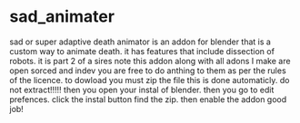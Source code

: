 # sad_animater
sad or super adaptive death animator is an addon for blender that is a custom way to animate death. it has features that include dissection of robots. it is part 2 of a sires
note this addon along with all adons I make are open sorced and indev you are free to do anthing to them as per the rules of the licence.
to dowload you must zip the file this is done automaticly. do not extract!!!!! then you open your instal of blender. then you go to edit prefences. click the instal button find the zip. then enable the addon good job!
